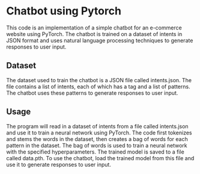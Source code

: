 # Chatbot using Pytorch
This code is an implementation of a simple chatbot for an e-commerce website using PyTorch. 
The chatbot is trained on a dataset of intents in JSON format and uses natural language processing techniques to generate responses to user input.

## Dataset
The dataset used to train the chatbot is a JSON file called intents.json. The file contains a list of intents, each of which has a tag and a list of patterns. The chatbot uses these patterns to generate responses to user input.

## Usage
The program will read in a dataset of intents from a file called intents.json and use it to train a neural network using PyTorch. 
The code first tokenizes and stems the words in the dataset, then creates a bag of words for each pattern in the dataset. The bag of words is used to train a neural network with the specified hyperparameters.
The trained model is saved to a file called data.pth. To use the chatbot, load the trained model from this file and use it to generate responses to user input.
